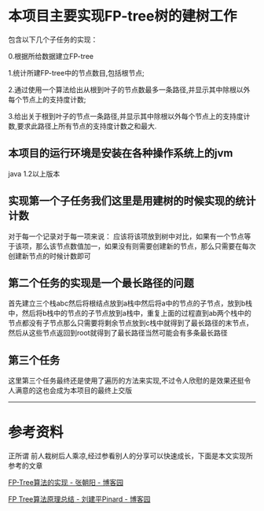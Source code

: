 # 本项目主要实现FP-tree树的建树工作
包含以下几个子任务的实现：

0.根据所给数据建立FP-tree

1.统计所建FP-tree中的节点数目,包括根节点;

2.通过使用一个算法给出从根到叶子的节点数最多一条路径,并显示其中除根以外每个节点上的支持度计数;

3.给出关于根到叶子的节点一条路径,并显示其中除根以外每个节点上的支持度计数,要求此路径上所有节点的支持度计数之和最大.

## 本项目的运行环境是安装在各种操作系统上的jvm
java 1.2以上版本

## 实现第一个子任务我们这里是用建树的时候实现的统计计数
对于每一个记录对于每一项来说：
应该将该项放到树中对比，如果有一个节点等于该项，那么该节点数值加一，如果没有则需要创建新的节点，那么只需要在每次创建新节点的时候计数即可

## 第二个任务的实现是一个最长路径的问题
首先建立三个栈abc然后将根结点放到a栈中然后将a中的节点的子节点，放到b栈中，然后将b栈中的节点的子节点放到a栈中，重复上面的过程直到ab两个栈中的节点都没有子节点那么只需要将剩余节点放到c栈中就得到了最长路径的末节点，然后从这些节点返回到root就得到了最长路径当然可能会有多条最长路径

## 第三个任务
这里第三个任务最终还是使用了遍历的方法来实现,不过令人欣慰的是效果还挺令人满意的这也会成为本项目的最终上交版

---

# 参考资料
正所谓 前人栽树后人乘凉,经过参看别人的分享可以快速成长，下面是本文实现所参考的文章

[FP-Tree算法的实现 - 张朝阳 - 博客园](https://www.cnblogs.com/zhangchaoyang/articles/2198946.html#)

[FP Tree算法原理总结 - 刘建平Pinard - 博客园](https://www.cnblogs.com/pinard/p/6307064.html)